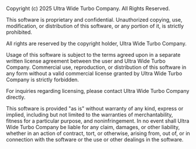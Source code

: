 Copyright (c) 2025 Ultra Wide Turbo Company. All Rights Reserved.

This software is proprietary and confidential. Unauthorized copying, use, modification, or distribution of this software, or any portion of it, is strictly prohibited.

All rights are reserved by the copyright holder, Ultra Wide Turbo Company.

Usage of this software is subject to the terms agreed upon in a separate written license agreement between the user and Ultra Wide Turbo Company. Commercial use, reproduction, or distribution of this software in any form without a valid commercial license granted by Ultra Wide Turbo Company is strictly forbidden.

For inquiries regarding licensing, please contact Ultra Wide Turbo Company directly.

This software is provided "as is" without warranty of any kind, express or implied, including but not limited to the warranties of merchantability, fitness for a particular purpose, and noninfringement. In no event shall Ultra Wide Turbo Company be liable for any claim, damages, or other liability, whether in an action of contract, tort, or otherwise, arising from, out of, or in connection with the software or the use or other dealings in the software.